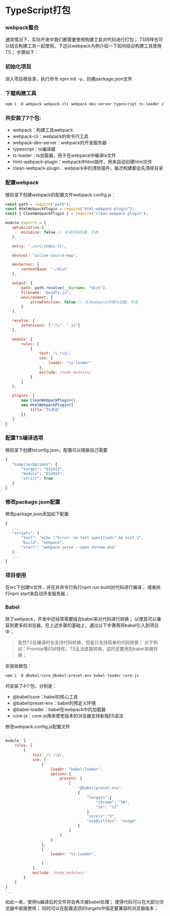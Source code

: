 # TypeScript打包

### webpack整合
通常情况下，实际开发中我们都需要使用构建工具对代码进行打包；
TS同样也可以结合构建工具一起使用，下边以webpack为例介绍一下如何结合构建工具使用TS；
步骤如下：
### 初始化项目
进入项目根目录，执行命令 npm init -y，创建package.json文件
### 下载构建工具
```js
npm i -D webpack webpack-cli webpack-dev-server typescript ts-loader clean-webpack-plugin
```
### 共安装了7个包:
 - webpack：构建工具webpack
 - webpack-cli：webpack的命令行工具
 - webpack-dev-server：webpack的开发服务器
 - typescript：ts编译器
 - ts-loader：ts加载器，用于在webpack中编译ts文件
 - html-webpack-plugin：webpack中html插件，用来自动创建html文件
 - clean-webpack-plugin：webpack中的清除插件，每次构建都会先清除目录

### 配置webpack
根目录下创建webpack的配置文件webpack.config.js：
```js
const path = require("path");
const HtmlWebpackPlugin = require("html-webpack-plugin");
const { CleanWebpackPlugin } = require("clean-webpack-plugin");

module.exports = {
   optimization:{
       minimize: false // 关闭代码压缩，可选
   },

   entry: "./src/index.ts",

   devtool: "inline-source-map",

   devServer: {
       contentBase: './dist'
   },

   output: {
       path: path.resolve(__dirname, "dist"),
       filename: "bundle.js",
       environment: {
           arrowFunction: false // 关闭webpack的箭头函数，可选
       }
   },

   resolve: {
       extensions: [".ts", ".js"]
   },

   module: {
       rules: [
           {
               test: /\.ts$/,
               use: {
                   loader: "ts-loader"     
               },
               exclude: /node_modules/
           }
       ]
   },

   plugins: [
       new CleanWebpackPlugin(),
       new HtmlWebpackPlugin({
           title:'TS测试'
       }),
   ]
}
```

### 配置TS编译选项
根目录下创建tsconfig.json，配置可以根据自己需要
```js
{
   "compilerOptions": {
       "target": "ES2015",
       "module": "ES2015",
       "strict": true
   }
}
```

### 修改package.json配置
修改package.json添加如下配置
```js
{
   ...
   "scripts": {
       "test": "echo \"Error: no test specified\" && exit 1",
       "build": "webpack",
       "start": "webpack serve --open chrome.exe"
   },
   ...
}
```

### 项目使用
在src下创建ts文件，并在并命令行执行npm run build对代码进行编译；
或者执行npm start来启动开发服务器；

### Babel
除了webpack，开发中还经常需要结合babel来对代码进行转换；
以使其可以兼容到更多的浏览器，在上述步骤的基础上，通过以下步骤再将babel引入到项目中；
> 虽然TS在编译时也支持代码转换，但是只支持简单的代码转换；
  对于例如：Promise等ES6特性，TS无法直接转换，这时还要用到babel来做转换；

安装依赖包：
```js
npm i -D @babel/core @babel/preset-env babel-loader core-js
```
共安装了4个包，分别是：
- @babel/core：babel的核心工具
- @babel/preset-env：babel的预定义环境
- @babel-loader：babel在webpack中的加载器
- core-js：core-js用来使老版本的浏览器支持新版ES语法

修改webpack.config.js配置文件
```js
...
module: {
    rules: [
        {
            test: /\.ts$/,
            use: [
                {
                    loader: "babel-loader",
                    options:{
                        presets: [
                            [
                                "@babel/preset-env",
                                {
                                    "targets":{
                                        "chrome": "58",
                                        "ie": "11"
                                    },
                                    "corejs":"3",
                                    "useBuiltIns": "usage"
                                }
                            ]
                        ]
                    }
                },
                {
                    loader: "ts-loader",

                }
            ],
            exclude: /node_modules/
        }
    ]
}
...
```

如此一来，使用ts编译后的文件将会再次被babel处理；
使得代码可以在大部分浏览器中直接使用；
同时可以在配置选项的targets中指定要兼容的浏览器版本；